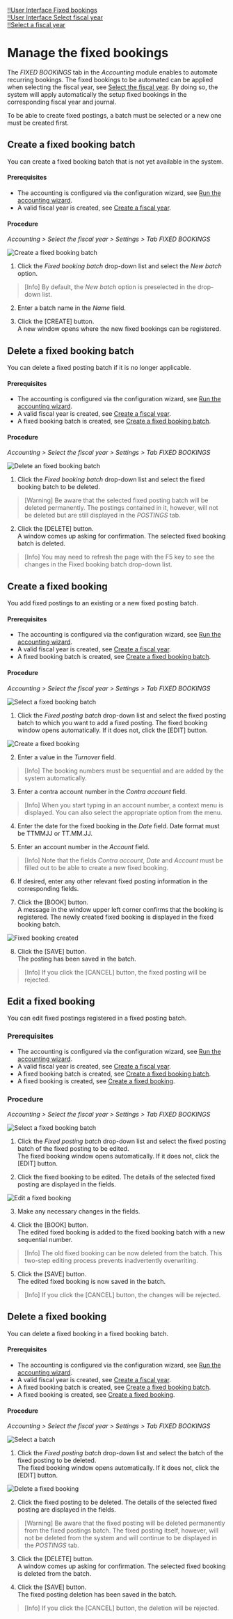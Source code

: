 [!!User Interface Fixed bookings](../UserInterface/02f_FixedBookings.md)  
[!!User Interface Select fiscal year](../UserInterface/00a_FiscalYear.md)  
[!!Select a fiscal year](../Operation/01_SelectFiscalYear.md)  

# Manage the fixed bookings

The *FIXED BOOKINGS* tab in the *Accounting* module enables to automate recurring bookings. The fixed bookings to be automated can be applied when selecting the fiscal year, see [Select the fiscal year](../Operation/01_SelectFiscalYear.md). By doing so, the system will apply automatically the setup fixed bookings in the corresponding fiscal year and journal.

To be able to create fixed postings, a batch must be selected or a new one must be created first.


## Create a fixed booking batch

You can create a fixed booking batch that is not yet available in the system.

#### Prerequisites

- The accounting is configured via the configuration wizard, see [Run the accounting wizard](./01_RunAccountingWizard.md).
- A valid fiscal year is created, see [Create a fiscal year](./04_ManageFiscalYear.md#create-a-fiscal-year).

#### Procedure

*Accounting > Select the fiscal year > Settings > Tab FIXED BOOKINGS*

![Create a fixed booking batch](../../Assets/Screenshots/RetailSuiteAccounting/Settings/FixedBookings/CreateFixedBookingBatch.png "[Create a fixed booking batch]")

1. Click the *Fixed booking batch* drop-down list and select the *New batch* option.

  > [Info] By default, the *New batch* option is preselected in the drop-down list.

2. Enter a batch name in the *Name* field.  

3. Click the [CREATE] button.   
A new window opens where the new fixed bookings can be registered.


## Delete a fixed booking batch

You can delete a fixed posting batch if it is no longer applicable.

#### Prerequisites

- The accounting is configured via the configuration wizard, see [Run the accounting wizard](./01_RunAccountingWizard.md).
- A valid fiscal year is created, see [Create a fiscal year](./04_ManageFiscalYear.md#create-a-fiscal-year).
- A fixed booking batch is created, see [Create a fixed booking batch](#create-a-fixed-booking-batch).

#### Procedure

*Accounting > Select the fiscal year > Settings > Tab FIXED BOOKINGS*

![Delete an fixed booking batch](../../Assets/Screenshots/RetailSuiteAccounting/Settings/FixedBookings/DeleteFixedBookingBatch.png "[Delete a fixed booking batch]")

1. Click the *Fixed booking batch* drop-down list and select the fixed booking batch to be deleted.   

  > [Warning] Be aware that the selected fixed posting batch will be deleted permanently. The postings contained in it, however, will not be deleted but are still displayed in the *POSTINGS* tab.

2. Click the [DELETE] button.  
A window comes up asking for confirmation. The selected fixed booking batch is deleted.

  > [Info] You may need to refresh the page with the F5 key to see the changes in the Fixed booking batch drop-down list.


## Create a fixed booking

You add fixed postings to an existing or a new fixed posting batch.

#### Prerequisites

- The accounting is configured via the configuration wizard, see [Run the accounting wizard](./01_RunAccountingWizard.md).
- A valid fiscal year is created, see [Create a fiscal year](./04_ManageFiscalYear.md#create-a-fiscal-year).
- A fixed booking batch is created, see [Create a fixed booking batch](#create-a-fixed-booking-batch).

#### Procedure

*Accounting > Select the fiscal year > Settings > Tab FIXED BOOKINGS*

![Select a fixed booking batch](../../Assets/Screenshots/RetailSuiteAccounting/Settings/FixedBookings/EditFixedBookingBatch.png "[Select a fixed booking batch]")

1. Click the *Fixed posting batch* drop-down list and select the fixed posting batch to which you want to add a fixed posting.
The fixed booking window opens automatically. If it does not, click the [EDIT] button.

  ![Create a fixed booking](../../Assets/Screenshots/RetailSuiteAccounting/Settings/FixedBookings/CreateFixedBooking.png "[Create a fixed booking]")

2. Enter a value in the *Turnover* field.

  > [Info] The booking numbers must be sequential and are added by the system automatically.

3. Enter a contra account number in the *Contra account* field.

  > [Info] When you start typing in an account number, a context menu is displayed. You can also select the appropriate option from the menu.

4. Enter the date for the fixed booking in the *Date* field. Date format must be TTMMJJ or TT.MM.JJ.

5. Enter an account number in the *Account* field.

  > [Info] Note that the fields *Contra account*, *Date* and *Account* must be filled out to be able to create a new fixed booking.

6. If desired, enter any other relevant fixed posting information in the corresponding fields.

7. Click the [BOOK] button.  
A message in the window upper left corner confirms that the booking is registered. The newly created fixed booking is displayed in the fixed booking batch.

  ![Fixed booking created](../../Assets/Screenshots/RetailSuiteAccounting/Settings/FixedBookings/FixedBookingCreated.png "[Fixed booking created]")

8. Click the [SAVE] button.   
The posting has been saved in the batch.

 > [Info] If you click the [CANCEL] button, the fixed posting will be rejected.


## Edit a fixed booking

You can edit fixed postings registered in a fixed posting batch.

### Prerequisites

- The accounting is configured via the configuration wizard, see [Run the accounting wizard](./01_RunAccountingWizard.md).
- A valid fiscal year is created, see [Create a fiscal year](./04_ManageFiscalYear.md#create-a-fiscal-year).
- A fixed booking batch is created, see [Create a fixed booking batch](#create-a-fixed-booking-batch).
- A fixed booking is created, see [Create a fixed booking](#create-a-fixed-booking).

### Procedure

*Accounting > Select the fiscal year > Settings > Tab FIXED BOOKINGS*

![Select a fixed booking batch](../../Assets/Screenshots/RetailSuiteAccounting/Settings/FixedBookings/EditFixedBookingBatch.png "[Select a fixed booking batch]")

1. Click the *Fixed posting batch* drop-down list and select the fixed posting batch of the fixed posting to be edited.   
The fixed booking window opens automatically. If it does not, click the [EDIT] button.

2. Click the fixed booking to be edited.
  The details of the selected fixed posting are displayed in the fields.

  ![Edit a fixed booking](../../Assets/Screenshots/RetailSuiteAccounting/Settings/FixedBookings/EditFixedBooking.png "[Edit a fixed booking]")

3. Make any necessary changes in the fields.

4. Click the [BOOK] button.  
The edited fixed booking is added to the fixed booking batch with a new sequential number.

  > [Info] The old fixed booking can be now deleted from the batch. This two-step editing process prevents inadvertently overwriting.

5. Click the [SAVE] button.   
The edited fixed booking is now saved in the batch.  

  > [Info] If you click the [CANCEL] button, the changes will be rejected.


## Delete a fixed booking

You can delete a fixed booking in a fixed booking batch.

#### Prerequisites

- The accounting is configured via the configuration wizard, see [Run the accounting wizard](./01_RunAccountingWizard.md).
- A valid fiscal year is created, see [Create a fiscal year](./04_ManageFiscalYear.md#create-a-fiscal-year).
- A fixed booking batch is created, see [Create a fixed booking batch](#create-a-fixed-booking-batch).
- A fixed booking is created, see [Create a fixed booking](#create-a-fixed-booking).

#### Procedure

*Accounting > Select the fiscal year > Settings > Tab FIXED BOOKINGS*

![Select a batch](../../Assets/Screenshots/RetailSuiteAccounting/Settings/FixedBookings/EditFixedBookingBatch.png "[Select a batch]")

1. Click the *Fixed posting batch* drop-down list and select the batch of the fixed posting to be deleted.  
The fixed booking window opens automatically. If it does not, click the [EDIT] button.

  ![Delete a fixed booking](../../Assets/Screenshots/RetailSuiteAccounting/Settings/FixedBookings/DeleteFixedBooking.png "[Delete a fixed booking]")

2. Click the fixed posting to be deleted.
  The details of the selected fixed posting are displayed in the fields.

  > [Warning] Be aware that the fixed posting will be deleted permanently from the fixed postings batch. The fixed posting itself, however, will not be deleted from the system and will continue to be displayed in the *POSTINGS* tab.

3. Click the [DELETE] button.  
A window comes up asking for confirmation. The selected fixed booking is deleted from the batch.

4. Click the [SAVE] button.   
The fixed posting deletion has been saved in the batch.

 > [Info] If you click the [CANCEL] button, the deletion will be rejected.
